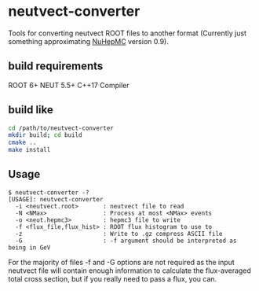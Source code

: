 # neutvect-converter
Tools for converting neutvect ROOT files to another format (Currently just something approximating [NuHepMC](https://github.com/NuHepMC/Spec) version 0.9).

## build requirements

ROOT 6+
NEUT 5.5+
C++17 Compiler

## build like

```bash
cd /path/to/neutvect-converter
mkdir build; cd build
cmake ..
make install
```

## Usage

```
$ neutvect-converter -?
[USAGE]: neutvect-converter
  -i <neutvect.root>       : neutvect file to read
  -N <NMax>                : Process at most <NMax> events
  -o <neut.hepmc3>         : hepmc3 file to write
  -f <flux_file,flux_hist> : ROOT flux histogram to use to
  -z                       : Write to .gz compress ASCII file
  -G                       : -f argument should be interpreted as being in GeV
```

For the majority of files -f and -G options are not required as the input neutvect file will contain enough information to calculate the flux-averaged total cross section, but if you really need to pass a flux, you can.
